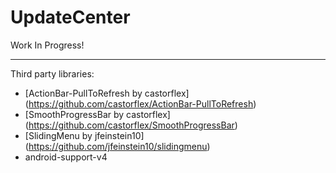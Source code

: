 UpdateCenter
=============

Work In Progress!

---

Third party libraries:

* [ActionBar-PullToRefresh by castorflex] (https://github.com/castorflex/ActionBar-PullToRefresh)
* [SmoothProgressBar by castorflex] (https://github.com/castorflex/SmoothProgressBar)
* [SlidingMenu by jfeinstein10] (https://github.com/jfeinstein10/slidingmenu)
* android-support-v4

